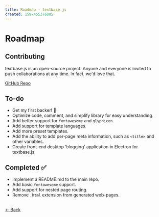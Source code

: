 ```yaml
---
title: Roadmap - textbase.js
created: 1597455376005
---
```


# Roadmap

## Contributing

textbase.js is an open-source project. Anyone and everyone is invited to push collaborations at any time. In fact, we'd love that.

[GitHub Repo](http://github.com/al5ina5/textbase)

## To-do

- Get my first backer! 🥳
- Optimize code, comment, and simplify library for easy understanding.
- Add better support for `fontawesome` and `glyphicon`.
- Add support for template languages.
- Add more preset templates.
- Add the ability to add per-page meta information, such as `<title>` and other variables.
- Create front-end desktop 'blogging' application in Electron for textbase.js.

## Completed ✅

- Implement a README.md to the main repo.
- Add basic `fontawesome` support.
- Add support for nested page routing.
- Remove `.html` extension from generated web-pages.

<br/> [&larr; Back](/docs)
